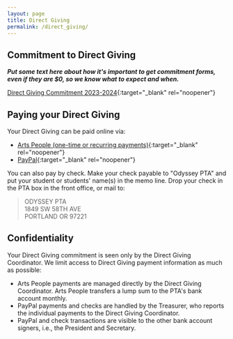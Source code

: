 ```yaml
---
layout: page
title: Direct Giving
permalink: /direct_giving/
---
```


## Commitment to Direct Giving

***Put some text here about how it's important to get commitment forms, even if they are $0, so we know what to expect and when.***

[Direct Giving Commitment 2023-2024](https://form.jotform.com/232260694125150){:target="_blank" rel="noopener"}

## Paying your Direct Giving

Your Direct Giving can be paid online via:

- [Arts People (one-time or recurring payments)](https://app.arts-people.com/index.php?contribution=odyk8){:target="_blank" rel="noopener"}
- [PayPal](https://www.paypal.com/donate/?hosted_button_id=LAGJCDXWJ2W7W){:target="_blank" rel="noopener"}

You can also pay by check. Make your check payable to "Odyssey PTA" and put your student or students' name(s) in the memo line. Drop your check in the PTA box in the front office, or mail to:

> ODYSSEY PTA<br>
> 1849 SW 58TH AVE<br>
> PORTLAND OR 97221

## Confidentiality

Your Direct Giving commitment is seen only by the Direct Giving Coordinator. We limit access to Direct Giving payment information as much as possible:

- Arts People payments are managed directly by the Direct Giving Coordinator. Arts People transfers a lump sum to the PTA's bank account monthly.
- PayPal payments and checks are handled by the Treasurer, who reports the individual payments to the Direct Giving Coordinator.
- PayPal and check transactions are visible to the other bank account signers, i.e., the President and Secretary.

